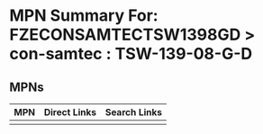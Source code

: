 



# MPN Summary For: FZECONSAMTECTSW1398GD > con-samtec : TSW-139-08-G-D

## MPNs
  

|MPN|Direct Links|Search Links|
| :--- | :--- | :--- |
||||
